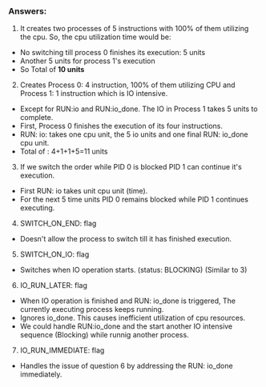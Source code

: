 ### Answers:

1. It creates two processes of 5 instructions with 100% of them utilizing the cpu. So, the cpu utilization time would be: 
* No switching till process 0 finishes its execution: 5 units
* Another 5 units for process 1's execution
* So Total of **10 units**

2. Creates Process 0: 4 instruction, 100% of them utilizing CPU and Process 1: 1 instruction which is IO intensive. 
* Except for RUN:io and RUN:io_done. The IO in Process 1 takes 5 units to complete.
* First, Process 0 finishes the execution of its four instructions. 
* RUN: io: takes one cpu unit, the 5 io units and one final RUN: io_done cpu unit.
* Total of : 4+1+1+5=11 units

3. If we switch the order while PID 0 is blocked PID 1 can continue it's execution.
* First RUN: io takes unit cpu unit (time).
* For the next 5 time units PID 0 remains blocked while PID 1 continues executing.

4. SWITCH_ON_END: flag
* Doesn't allow the process to switch till it has finished execution.

5. SWITCH_ON_IO: flag
* Switches when IO operation starts. (status: BLOCKING) (Similar to 3)

6. IO_RUN_LATER: flag
* When IO operation is finished and RUN: io_done is triggered, The currently executing process keeps running. 
* Ignores io_done. This causes inefficient utilization of cpu resources. 
* We could handle RUN:io_done and the start another IO intensive sequence (Blocking) while runnig another process.

7. IO_RUN_IMMEDIATE: flag
* Handles the issue of question 6 by addressing the RUN: io_done immediately.



